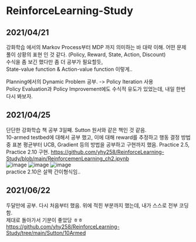 # ReinforceLearning-Study  

## 2021/04/21
강화학습 에서의 Markov Process부터 MDP 까지 의미하는 바 대략 이해. 어떤 문제 풀이 상황의 표현 인 것 같다. (Policy, Reward, State, Action, Discount)  
수식을 좀 보긴 했다만 좀 더 공부가 필요할듯,  
State-value function & Action-value function 이렇게..  

Planning에서의 Dynamic Problem 공부. -> Policy Iteration 사용  
Policy Evaluation과 Policy Improvement에도 수식적 유도가 있었는데, 내일 한번 다시 봐보자.  

  
## 2021/04/25  
단단한 강화학습 책 공부 3일째. Sutton 원서와 같은 책인 것 같음.  
10-armed testbed에 대해서 공부 했고, 이에 대해 reward를 추정하고 행동 결정 방법 중 표본 평균부터 UCB, Gradient 등의 방법을 공부하고 구현까지 했음.
Practice 2.5, Practice 2.10 구현. https://github.com/yhy258/ReinforceLearning-Study/blob/main/ReinforcemenLearning_ch2.ipynb  
![image](https://user-images.githubusercontent.com/33916246/115985405-b0129100-a5e6-11eb-91cd-03cf737031bc.png)
![image](https://user-images.githubusercontent.com/33916246/115985406-b274eb00-a5e6-11eb-9b92-f442069b635a.png)
![image](https://user-images.githubusercontent.com/33916246/115985407-b4d74500-a5e6-11eb-9316-1cbf43dd4147.png)  
practice 2.10은 살짝 간이형식임..  


## 2021/06/22  
두달만에 공부. 다시 처음부터 했음. 위에 적힌 부분까지 했는데, 내가 스스로 전부 코딩함.  
제대로 돌아가서 기분이 좋았당 ㅎㅎ  https://github.com/yhy258/ReinforceLearning-Study/tree/main/Sutton/10Armed
